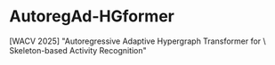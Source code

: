 # AutoregAd-HGformer
[WACV 2025] "Autoregressive Adaptive Hypergraph Transformer for \\ Skeleton-based Activity Recognition"
